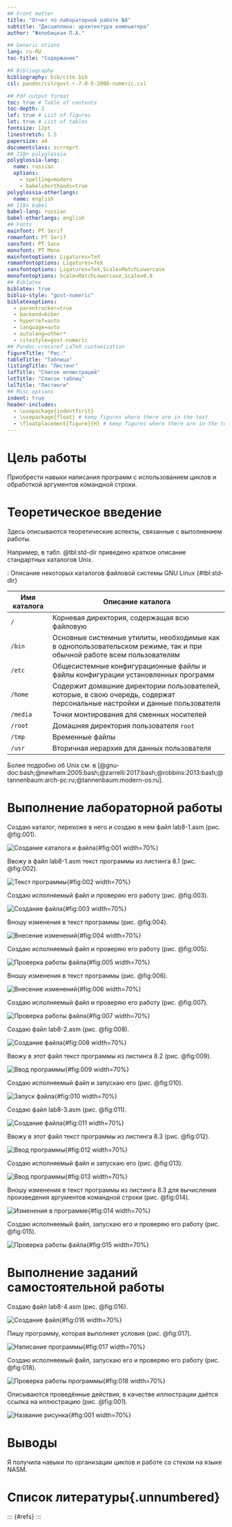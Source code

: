 ```yaml
---
## Front matter
title: "Отчет по лабораторной работе №8"
subtitle: "Дисциплина: архитектура компьютера"
author: "Желобицкая П.А."

## Generic otions
lang: ru-RU
toc-title: "Содержание"

## Bibliography
bibliography: bib/cite.bib
csl: pandoc/csl/gost-r-7-0-5-2008-numeric.csl

## Pdf output format
toc: true # Table of contents
toc-depth: 2
lof: true # List of figures
lot: true # List of tables
fontsize: 12pt
linestretch: 1.5
papersize: a4
documentclass: scrreprt
## I18n polyglossia
polyglossia-lang:
  name: russian
  options:
	- spelling=modern
	- babelshorthands=true
polyglossia-otherlangs:
  name: english
## I18n babel
babel-lang: russian
babel-otherlangs: english
## Fonts
mainfont: PT Serif
romanfont: PT Serif
sansfont: PT Sans
monofont: PT Mono
mainfontoptions: Ligatures=TeX
romanfontoptions: Ligatures=TeX
sansfontoptions: Ligatures=TeX,Scale=MatchLowercase
monofontoptions: Scale=MatchLowercase,Scale=0.9
## Biblatex
biblatex: true
biblio-style: "gost-numeric"
biblatexoptions:
  - parentracker=true
  - backend=biber
  - hyperref=auto
  - language=auto
  - autolang=other*
  - citestyle=gost-numeric
## Pandoc-crossref LaTeX customization
figureTitle: "Рис."
tableTitle: "Таблица"
listingTitle: "Листинг"
lofTitle: "Список иллюстраций"
lotTitle: "Список таблиц"
lolTitle: "Листинги"
## Misc options
indent: true
header-includes:
  - \usepackage{indentfirst}
  - \usepackage{float} # keep figures where there are in the text
  - \floatplacement{figure}{H} # keep figures where there are in the text
---
```


# Цель работы

Приобрести навыки написания программ с использованием циклов и обработкой аргументов командной строки.

# Теоретическое введение

Здесь описываются теоретические аспекты, связанные с выполнением работы.

Например, в табл. @tbl:std-dir приведено краткое описание стандартных каталогов Unix.

: Описание некоторых каталогов файловой системы GNU Linux {#tbl:std-dir}

| Имя каталога | Описание каталога                                                                                                          |
|--------------|----------------------------------------------------------------------------------------------------------------------------|
| `/`          | Корневая директория, содержащая всю файловую                                                                               |
| `/bin `      | Основные системные утилиты, необходимые как в однопользовательском режиме, так и при обычной работе всем пользователям     |
| `/etc`       | Общесистемные конфигурационные файлы и файлы конфигурации установленных программ                                           |
| `/home`      | Содержит домашние директории пользователей, которые, в свою очередь, содержат персональные настройки и данные пользователя |
| `/media`     | Точки монтирования для сменных носителей                                                                                   |
| `/root`      | Домашняя директория пользователя  `root`                                                                                   |
| `/tmp`       | Временные файлы                                                                                                            |
| `/usr`       | Вторичная иерархия для данных пользователя                                                                                 |

Более подробно об Unix см. в [@gnu-doc:bash;@newham:2005:bash;@zarrelli:2017:bash;@robbins:2013:bash;@tannenbaum:arch-pc:ru;@tannenbaum:modern-os:ru].

# Выполнение лабораторной работы

Создаю каталог, перехоже в него и создаю в нем файл lab8-1.asm (рис. @fig:001).

![Создание каталога и файла](image/1.png){#fig:001 width=70%}

Ввожу в файл lab8-1.asm текст программы из листинга 8.1 (рис. @fig:002).

![Текст программы](image/2.png){#fig:002 width=70%}

Создаю исполняемый файл и проверяю его работу (рис. @fig:003).

![Создание файла](image/3.png){#fig:003 width=70%}

Вношу изменения в текст программы (рис. @fig:004).

![Внесение изменений](image/4.png){#fig:004 width=70%}

Создаю исполняемый файл и проверяю его работу (рис. @fig:005).

![Проверка работы файла](image/5.png){#fig:005 width=70%}

Вношу изменения в текст программы (рис. @fig:006).

![Внесение изменений](image/6.png){#fig:006 width=70%}

Создаю исполняемый файл и проверяю его работу (рис. @fig:007).

![Проверка работы файла](image/7.png){#fig:007 width=70%}

Создаю файл lab8-2.asm (рис. @fig:008).

![Создание файла](image/8.png){#fig:008 width=70%}

Ввожу в этот файл текст программы из листинга 8.2 (рис. @fig:009).

![Ввод программы](image/9.png){#fig:009 width=70%}

Создаю исполняемый файл и запускаю его (рис. @fig:010).

![Запуск файла](image/10.png){#fig:010 width=70%}

Создаю файл lab8-3.asm (рис. @fig:011).

![Создание файла](image/11.png){#fig:011 width=70%}

Ввожу в этот файл текст программы из листинга 8.3 (рис. @fig:012).

![Ввод программы](image/12.png){#fig:012 width=70%}

Создаю исполняемый файл и запускаю его (рис. @fig:013).

![Ввод программы](image/13.png){#fig:013 width=70%}

Вношу изменения в текст программы из листинга 8.3 для вычисления произведения аргументов командной строки (рис. @fig:014).

![Изменения в программе](image/14.png){#fig:014 width=70%}

Создаю исполняемый файл, запускаю его и проверяю его работу (рис. @fig:015).

![Проверка работы файла](image/15.png){#fig:015 width=70%}

# Выполнение заданий самостоятельной работы

Создаю файл lab8-4.asm (рис. @fig:016).

![Создание файл](image/16.png){#fig:016 width=70%}

Пишу программу, которая выполняет условия (рис. @fig:017).

![Написание программы](image/17.png){#fig:017 width=70%}

Создаю исполняемый файл, запускаю его и проверяю его работу (рис. @fig:018).

![Проверка работы программы](image/18.png){#fig:018 width=70%}

Описываются проведённые действия, в качестве иллюстрации даётся ссылка на иллюстрацию (рис. @fig:001).

![Название рисунка](image/placeimg_800_600_tech.jpg){#fig:001 width=70%}

# Выводы

Я получила навыки по организации циклов и работе со стеком на языке NASM.

# Список литературы{.unnumbered}

::: {#refs}
:::
